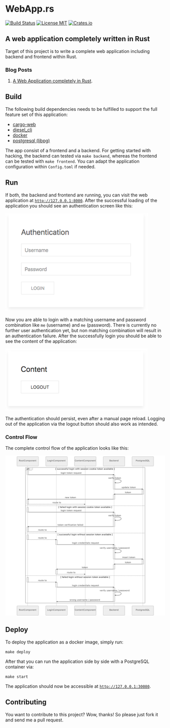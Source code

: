 # WebApp.rs

[![Build Status](https://travis-ci.org/saschagrunert/webapp.rs.svg)](https://travis-ci.org/saschagrunert/webapp.rs)
[![License MIT](https://img.shields.io/badge/license-MIT-blue.svg)](https://github.com/saschagrunert/webapp.rs/blob/master/LICENSE)
[![Crates.io](https://img.shields.io/crates/v/webapp.svg)](https://crates.io/crates/webapp)

## A web application completely written in Rust

Target of this project is to write a complete web application including backend and frontend within Rust.

### Blog Posts

1.  [A Web Application completely in Rust](https://medium.com/@saschagrunert/a-web-application-completely-in-rust-6f6bdb6c4471).

## Build

The following build dependencies needs to be fulfilled to support the full feature set of this application:

*   [cargo-web](https://github.com/koute/cargo-web)
*   [diesel_cli](https://github.com/diesel-rs/diesel)
*   [docker](https://github.com/docker/docker-ce)
*   [postgresql (libpg)](https://www.postgresql.org/)

The app consist of a frontend and a backend. For getting started with hacking, the backend can tested via
`make backend`, whereas the frontend can be tested with `make frontend`. You can adapt the application configuration
within `Config.toml` if needed.

## Run

If both, the backend and frontend are running, you can visit the web application at
[`http://127.0.0.1:8000`](http://127.0.0.1:8000). After the successful loading of the application you should see an
authentication screen like this:

![authentication screen](.github/authentication_screen.png 'Authentication Screen')

Now you are able to login with a matching username and password combination like `me` (username) and `me` (password).
There is currently no further user authentication yet, but non matching combination will result in an authentication
failure. After the successfully login you should be able to see the content of the application:

![content screen](.github/content_screen.png 'Content Screen')

The authentication should persist, even after a manual page reload. Logging out of the application via the logout button
should also work as intended.

### Control Flow

The complete control flow of the application looks like this:

![control screen](.github/flow_chart.png 'Control Flow')

## Deploy

To deploy the application as a docker image, simply run:

```console
make deploy
```

After that you can run the application side by side with a PostgreSQL container via:

```console
make start
```

The application should now be accessible at [`http://127.0.0.1:30080`](http://127.0.0.1:30080).

## Contributing

You want to contribute to this project? Wow, thanks! So please just fork it and send me a pull request.
